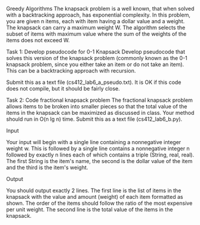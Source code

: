 Greedy Algorithms
The knapsack problem is a well known, that when solved with a backtracking approach, has exponential complexity.  In this problem, you are given n items, each with item having a dollar value and a weight.  The knapsack can carry a maximum weight W.  The algorithm selects the subset of items with maximum value where the sum of the weights of the items does not exceed W.

Task 1: Develop pseudocode for 0-1 Knapsack
Develop pseudocode that solves this version of the knapsack problem (commonly known as the 0-1 knapsack problem, since you either take an item or do not take an item).  This can be a backtracking approach with recursion. 

Submit this as a text file (cs412_lab6_a_pseudo.txt).  It is OK if this code does not compile, but it should be fairly close.

 

Task 2: Code fractional knapsack problem
The fractional knapsack problem allows items to be broken into smaller pieces so that the total value of the items in the knapsack can be maximized as discussed in class.  Your method should run in O(n lg n) time. Submit this as a text file (cs412_lab6_b.py).

Input

Your input will begin with a single line containing a nonnegative integer weight w.  This is followed by a single line contains a nonnegative integer n followed by exactly n lines each of which contains a triple (String, real, real).  The first String is the item's name, the second is the dollar value of the item and the third is the item's weight.

Output

You should output exactly 2 lines.  The first line is the list of items in the knapsack with the value and amount (weight) of each item formatted as shown.  The order of the items should follow the ratio of the most expensive per unit weight.    The second line is the total value of the items in the knapsack.  
